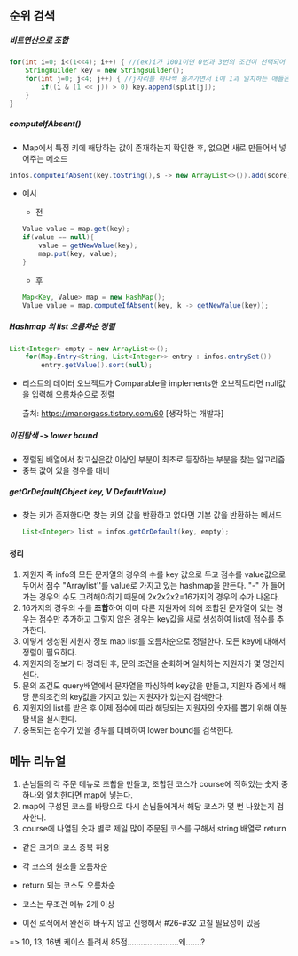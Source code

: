 ## 순위 검색

##### 비트연산으로 조합

```java
for(int i=0; i<(1<<4); i++) { //(ex)i가 1001이면 0번과 3번의 조건이 선택되어 조합을 만들게 된다
	StringBuilder key = new StringBuilder();
	for(int j=0; j<4; j++) { //j자리를 하나씩 옮겨가면서 i에 1과 일치하는 애들은 append
		if((i & (1 << j)) > 0) key.append(split[j]);
	}
}
```



##### computeIfAbsent()

- Map에서 특정 키에 해당하는 값이 존재하는지 확인한 후, 없으면 새로 만들어서 넣어주는 메소드

```java
infos.computeIfAbsent(key.toString(),s -> new ArrayList<>()).add(score);
```

- 예시

  - 전

  ```java
  Value value = map.get(key);
  if(value == null){
      value = getNewValue(key);
      map.put(key, value);
  }
  ```

  - 후

  ```java
  Map<Key, Value> map = new HashMap();
  Value value = map.computeIfAbsent(key, k -> getNewValue(key));
  ```

  

##### Hashmap 의 list 오름차순 정렬

```java
List<Integer> empty = new ArrayList<>(); 
	for(Map.Entry<String, List<Integer>> entry : infos.entrySet()) 
		entry.getValue().sort(null);
```

- 리스트의 데이터 오브젝트가 Comparable을 implements한 오브젝트라면 null값을 입력해 오름차순으로 정렬

  출처: https://manorgass.tistory.com/60 [생각하는 개발자]



##### 이진탐색 -> lower bound

- 정렬된 배열에서 찾고싶은값 이상인 부분이 최초로 등장하는 부분을 찾는 알고리즘
- 중복 값이 있을 경우를 대비



##### getOrDefault(Object key, V DefaultValue)

- 찾는 키가 존재한다면 찾는 키의 값을 반환하고 없다면 기본 값을 반환하는 메서드

  ```java
  List<Integer> list = infos.getOrDefault(key, empty);
  ```

  

#### 정리

1. 지원자 즉 info의 모든 문자열의 경우의 수를 key 값으로 두고 점수를 value값으로 두어서 점수 "Arraylist<Integer>''를 value로 가지고 있는 hashmap을 만든다. "-" 가 들어가는 경우의 수도 고려해야하기 때문에 2x2x2x2=16가지의 경우의 수가 나온다.
2. 16가지의 경우의 수를 **조합**하여 이미 다른 지원자에 의해 조합된 문자열이 있는 경우는 점수만 추가하고 그렇지 않은 경우는 key값을 새로 생성하여 list에 점수를 추가한다.
3. 이렇게 생성된 지원자 정보 map list를 오름차순으로 정렬한다. 모든 key에 대해서 정렬이 필요하다.
4. 지원자의 정보가 다 정리된 후, 문의 조건을 순회하며 일치하는 지원자가 몇 명인지 센다.
5. 문의 조건도 query배열에서 문자열을 파싱하여 key값을 만들고, 지원자 중에서 해당 문의조건의 key값을 가지고 있는 지원자가 있는지 검색한다. 
6. 지원자의 list를 받은 후 이제 점수에 따라 해당되는 지원자의 숫자를 뽑기 위해 이분탐색을 실시한다.
7. 중복되는 점수가 있을 경우를 대비하여 lower bound를 검색한다.



## 메뉴 리뉴얼

1. 손님들의 각 주문 메뉴로 조합을 만들고, 조합된 코스가 course에 적혀있는 숫자 중 하나와 일치한다면 map에 넣는다.
2. map에 구성된 코스를 바탕으로 다시 손님들에게서 해당 코스가 몇 번 나왔는지 검사한다.
3. course에 나열된 숫자 별로 제일 많이 주문된 코스를 구해서 string 배열로 return



- 같은 크기의 코스 중복 허용
- 각 코스의 원소들 오름차순
- return 되는 코스도 오름차순
- 코스는 무조건 메뉴 2개 이상



- 이전 로직에서 완전히 바꾸지 않고 진행해서 #26-#32 고칠 필요성이 있음

=> 10, 13, 16번 케이스 틀려서 85점.......................왜.......?



## 

